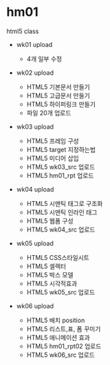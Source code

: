 # hm01
html5 class

- wk01 upload
  - 4개 일부 수정
  
- wk02 upload
  - HTML5 기본문서 만들기
  - HTML5 고급문서 만들기
  - HTML5 하이퍼링크 만들기
  - 파일 20개 업로드
- wk03 upload
  - HTML5 프레임 구성
  - HTML5 target 지정하는법
  - HTML5 미디어 삽입
  - HTML5 wk03_src 업로드
  - HTML5 hm01_rpt 업로드
- wk04 upload
  - HTML5 시맨틱 태그로 구조화
  - HTML5 시맨틱 인라인 태그
  - HTML5 웹폼 구성
  - HTML5 wk04_src 업로드
- wk05 upload
  - HTML5 CSS스타일시트
  - HTML5 셀렉터
  - HTML5 박스 모델
  - HTML5 시각적효과
  - HTML5 wk05_src 업로드
- wk06 upload
  - HTML5 배치 position
  - HTML5 리스트,표, 폼 꾸미기
  - HTML5 애니메이션 효과
  - HTML5 hm01_rpt02 업로드
  - HTML5 wk06_src 업로드
